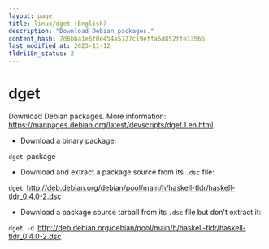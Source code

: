 ```yaml
---
layout: page
title: linux/dget (English)
description: "Download Debian packages."
content_hash: 7d8bba1e6f0e454a5727c19effa5d852ffe13566
last_modified_at: 2023-11-12
tldri18n_status: 2
---
```

# dget

Download Debian packages.
More information: <https://manpages.debian.org/latest/devscripts/dget.1.en.html>.

- Download a binary package:

`dget `<span class="tldr-var badge badge-pill bg-dark-lm bg-white-dm text-white-lm text-dark-dm font-weight-bold">package</span>

- Download and extract a package source from its `.dsc` file:

`dget `<span class="tldr-var badge badge-pill bg-dark-lm bg-white-dm text-white-lm text-dark-dm font-weight-bold">http://deb.debian.org/debian/pool/main/h/haskell-tldr/haskell-tldr_0.4.0-2.dsc</span>

- Download a package source tarball from its `.dsc` file but don't extract it:

`dget -d `<span class="tldr-var badge badge-pill bg-dark-lm bg-white-dm text-white-lm text-dark-dm font-weight-bold">http://deb.debian.org/debian/pool/main/h/haskell-tldr/haskell-tldr_0.4.0-2.dsc</span>
